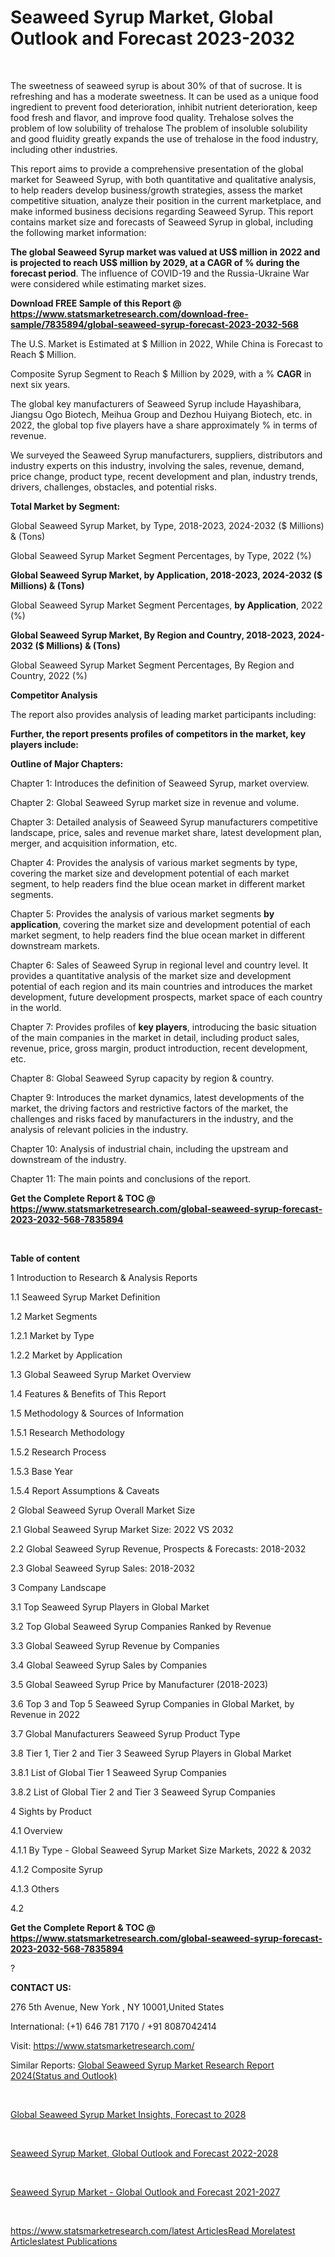 <h1>Seaweed Syrup Market, Global Outlook and Forecast 2023-2032</h1><br/><p>The sweetness of seaweed syrup is about 30% of that of sucrose. It is refreshing and has a moderate sweetness. It can be used as a unique food ingredient to prevent food deterioration, inhibit nutrient deterioration, keep food fresh and flavor, and improve food quality. Trehalose solves the problem of low solubility of trehalose The problem of insoluble solubility and good fluidity greatly expands the use of trehalose in the food industry, including other industries.</p>
 
 
 
 <p>This report aims to provide a comprehensive presentation of the global market for Seaweed Syrup, with both quantitative and qualitative analysis, to help readers develop business/growth strategies, assess the market competitive situation, analyze their position in the current marketplace, and make informed business decisions regarding Seaweed Syrup. This report contains market size and forecasts of Seaweed Syrup in global, including the following market information:</p>
 
 
 
 <p><strong>The global Seaweed Syrup market was valued at US$ million in 2022 and is projected to reach US$ million by 2029, at a <strong>CAGR</strong> of % during the forecast period</strong>. The influence of COVID-19 and the Russia-Ukraine War were considered while estimating market sizes.</p>
 
 
 
 <p><strong>Download FREE Sample of this Report @ <a href="https://www.statsmarketresearch.com/download-free-sample/7835894/global-seaweed-syrup-forecast-2023-2032-568">https://www.statsmarketresearch.com/download-free-sample/7835894/global-seaweed-syrup-forecast-2023-2032-568</a></strong></p>
 
 
 
 <p>The U.S. Market is Estimated at $ Million in 2022, While China is Forecast to Reach $ Million.</p>
 
 
 
 <p>Composite Syrup Segment to Reach $ Million by 2029, with a % <strong>CAGR</strong> in next six years.</p>
 
 
 
 <p>The global key manufacturers of Seaweed Syrup include Hayashibara, Jiangsu Ogo Biotech, Meihua Group and Dezhou Huiyang Biotech, etc. in 2022, the global top five players have a share approximately % in terms of revenue.</p>
 
 
 
 <p>We surveyed the Seaweed Syrup manufacturers, suppliers, distributors and industry experts on this industry, involving the sales, revenue, demand, price change, product type, recent development and plan, industry trends, drivers, challenges, obstacles, and potential risks.</p>
 
 
 
 <p><strong>Total Market by Segment:</strong></p>
 
 
 
 <p>Global Seaweed Syrup Market, by Type, 2018-2023, 2024-2032 ($ Millions) & (Tons)</p>
 
 
 
 <p>Global Seaweed Syrup Market Segment Percentages, by Type, 2022 (%)</p>
 
 
 
 <p><strong>Global Seaweed Syrup Market, <strong>by Application</strong>, 2018-2023, 2024-2032 ($ Millions) & (Tons)</strong></p>
 
 
 
 <p>Global Seaweed Syrup Market Segment Percentages, <strong>by Application</strong>, 2022 (%)</p>
 
 
 
 <p><strong>Global Seaweed Syrup Market, By Region and Country, 2018-2023, 2024-2032 ($ Millions) & (Tons)</strong></p>
 
 
 
 <p>Global Seaweed Syrup Market Segment Percentages, By Region and Country, 2022 (%)</p>
 
 
 
 <p><strong>Competitor Analysis</strong></p>
 
 
 
 <p>The report also provides analysis of leading market participants including:</p>
 
 
 
 <p><strong>Further, the report presents profiles of competitors in the market, <strong>key players</strong> include:</strong></p>
 
 
 
 <p><strong>Outline of Major Chapters:</strong></p>
 
 
 
 <p>Chapter 1: Introduces the definition of Seaweed Syrup, market overview.</p>
 
 
 
 <p>Chapter 2: Global Seaweed Syrup market size in revenue and volume.</p>
 
 
 
 <p>Chapter 3: Detailed analysis of Seaweed Syrup manufacturers competitive landscape, price, sales and revenue market share, latest development plan, merger, and acquisition information, etc.</p>
 
 
 
 <p>Chapter 4: Provides the analysis of various market segments by type, covering the market size and development potential of each market segment, to help readers find the blue ocean market in different market segments.</p>
 
 
 
 <p>Chapter 5: Provides the analysis of various market segments <strong>by application</strong>, covering the market size and development potential of each market segment, to help readers find the blue ocean market in different downstream markets.</p>
 
 
 
 <p>Chapter 6: Sales of Seaweed Syrup in regional level and country level. It provides a quantitative analysis of the market size and development potential of each region and its main countries and introduces the market development, future development prospects, market space of each country in the world.</p>
 
 
 
 <p>Chapter 7: Provides profiles of <strong>key players</strong>, introducing the basic situation of the main companies in the market in detail, including product sales, revenue, price, gross margin, product introduction, recent development, etc.</p>
 
 
 
 <p>Chapter 8: Global Seaweed Syrup capacity by region & country.</p>
 
 
 
 <p>Chapter 9: Introduces the market dynamics, latest developments of the market, the driving factors and restrictive factors of the market, the challenges and risks faced by manufacturers in the industry, and the analysis of relevant policies in the industry.</p>
 
 
 
 <p>Chapter 10: Analysis of industrial chain, including the upstream and downstream of the industry.</p>
 
 
 
 <p>Chapter 11: The main points and conclusions of the report.</p>
 
 
 
 <div><b>Get the Complete Report & TOC @ <a href="https://www.statsmarketresearch.com/global-seaweed-syrup-forecast-2023-2032-568-7835894">https://www.statsmarketresearch.com/global-seaweed-syrup-forecast-2023-2032-568-7835894</a></b></div>
 
 
 
 <p><br />
 
 <b>Table of content</b></p>
 
 
 
 <p>1 Introduction to Research & Analysis Reports<br />
 
 1.1 Seaweed Syrup Market Definition<br />
 
 1.2 Market Segments<br />
 
 1.2.1 Market by Type<br />
 
 1.2.2 Market by Application<br />
 
 1.3 Global Seaweed Syrup Market Overview<br />
 
 1.4 Features & Benefits of This Report<br />
 
 1.5 Methodology & Sources of Information<br />
 
 1.5.1 Research Methodology<br />
 
 1.5.2 Research Process<br />
 
 1.5.3 Base Year<br />
 
 1.5.4 Report Assumptions & Caveats<br />
 
 2 Global Seaweed Syrup Overall Market Size<br />
 
 2.1 Global Seaweed Syrup Market Size: 2022 VS 2032<br />
 
 2.2 Global Seaweed Syrup Revenue, Prospects & Forecasts: 2018-2032<br />
 
 2.3 Global Seaweed Syrup Sales: 2018-2032<br />
 
 3 Company Landscape<br />
 
 3.1 Top Seaweed Syrup Players in Global Market<br />
 
 3.2 Top Global Seaweed Syrup Companies Ranked by Revenue<br />
 
 3.3 Global Seaweed Syrup Revenue by Companies<br />
 
 3.4 Global Seaweed Syrup Sales by Companies<br />
 
 3.5 Global Seaweed Syrup Price by Manufacturer (2018-2023)<br />
 
 3.6 Top 3 and Top 5 Seaweed Syrup Companies in Global Market, by Revenue in 2022<br />
 
 3.7 Global Manufacturers Seaweed Syrup Product Type<br />
 
 3.8 Tier 1, Tier 2 and Tier 3 Seaweed Syrup Players in Global Market<br />
 
 3.8.1 List of Global Tier 1 Seaweed Syrup Companies<br />
 
 3.8.2 List of Global Tier 2 and Tier 3 Seaweed Syrup Companies<br />
 
 4 Sights by Product<br />
 
 4.1 Overview<br />
 
 4.1.1 By Type - Global Seaweed Syrup Market Size Markets, 2022 & 2032<br />
 
 4.1.2 Composite Syrup<br />
 
 4.1.3 Others<br />
 
 4.2</p>
 
 
 
 <div><b>Get the Complete Report & TOC @ <a href="https://www.statsmarketresearch.com/global-seaweed-syrup-forecast-2023-2032-568-7835894">https://www.statsmarketresearch.com/global-seaweed-syrup-forecast-2023-2032-568-7835894</a></b></div>
 
 
 
 <p>? </p>
 
 
 
 <p><b>CONTACT US:</b><br />
 
 276 5th Avenue, New York , NY 10001,United States<br />
 
 International: (+1) 646 781 7170 / +91 8087042414<br />
 
 Visit: <a href="https://www.statsmarketresearch.com/">https://www.statsmarketresearch.com/</a><br />
 
 Similar Reports: <a href="https://www.statsmarketresearch.com/global-seaweed-syrup-forecast-2023-2032-568-7835894">Global Seaweed Syrup Market Research Report 2024(Status and Outlook)</a><br />
 
 <br />
 
 <a href="https://www.statsmarketresearch.com/global-seaweed-syrup-forecast-2023-2032-568-7835894">Global Seaweed Syrup Market Insights, Forecast to 2028</a><br />
 
 <br />
 
 <a href="https://www.statsmarketresearch.com/global-seaweed-syrup-forecast-2023-2032-568-7835894">Seaweed Syrup Market, Global Outlook and Forecast 2022-2028</a><br />
 
 <br />
 
 <a href="https://www.statsmarketresearch.com/global-seaweed-syrup-forecast-2023-2032-568-7835894">Seaweed Syrup Market - Global Outlook and Forecast 2021-2027</a><br />
 
 <br />
 
 <a href="https://gyeongbokgung.com">https://www.statsmarketresearch.com/</a><a href="https://hallyeomaritime.com">latest Articles</a><a href="https://jingwansa.com">Read More</a><a href="https://nguoiviet.jp/">latest Articles</a><a href="https://www.intelmarketresearch.com/">latest Publications</a></p>